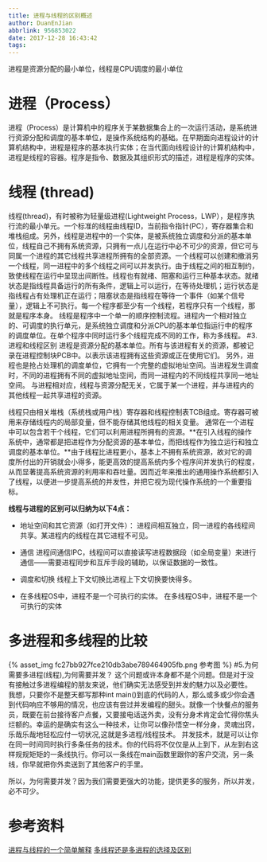 ```yaml
---
title: 进程与线程的区别概述
author: DuanEnJian
abbrlink: 956853022
date: 2017-12-28 16:43:42
tags:
---
```

进程是资源分配的最小单位，线程是CPU调度的最小单位
<!-- more -->
# 进程（Process）
进程（Process）是计算机中的程序关于某数据集合上的一次运行活动，是系统进行资源分配和调度的基本单位，是操作系统结构的基础。在早期面向进程设计的计算机结构中，进程是程序的基本执行实体；在当代面向线程设计的计算机结构中，进程是线程的容器。程序是指令、数据及其组织形式的描述，进程是程序的实体。
# 线程 (thread)
线程(thread)，有时被称为轻量级进程(Lightweight Process，LWP），是程序执行流的最小单元。一个标准的线程由线程ID，当前指令指针(PC），寄存器集合和堆栈组成。另外，线程是进程中的一个实体，是被系统独立调度和分派的基本单位，线程自己不拥有系统资源，只拥有一点儿在运行中必不可少的资源，但它可与同属一个进程的其它线程共享进程所拥有的全部资源。一个线程可以创建和撤消另一个线程，同一进程中的多个线程之间可以并发执行。由于线程之间的相互制约，致使线程在运行中呈现出间断性。线程也有就绪、阻塞和运行三种基本状态。就绪状态是指线程具备运行的所有条件，逻辑上可以运行，在等待处理机；运行状态是指线程占有处理机正在运行；阻塞状态是指线程在等待一个事件（如某个信号量），逻辑上不可执行。每一个程序都至少有一个线程，若程序只有一个线程，那就是程序本身。
线程是程序中一个单一的顺序控制流程。进程内一个相对独立的、可调度的执行单元，是系统独立调度和分派CPU的基本单位指运行中的程序的调度单位。在单个程序中同时运行多个线程完成不同的工作，称为多线程。
#3.进程和线程区别
进程是资源分配的基本单位。所有与该进程有关的资源，都被记录在进程控制块PCB中。以表示该进程拥有这些资源或正在使用它们。
另外，进程也是抢占处理机的调度单位，它拥有一个完整的虚拟地址空间。当进程发生调度时，不同的进程拥有不同的虚拟地址空间，而同一进程内的不同线程共享同一地址空间。
与进程相对应，线程与资源分配无关，它属于某一个进程，并与进程内的其他线程一起共享进程的资源。

线程只由相关堆栈（系统栈或用户栈）寄存器和线程控制表TCB组成。寄存器可被用来存储线程内的局部变量，但不能存储其他线程的相关变量。
通常在一个进程中可以包含若干个线程，它们可以利用进程所拥有的资源。**在引入线程的操作系统中，通常都是把进程作为分配资源的基本单位，而把线程作为独立运行和独立调度的基本单位。**由于线程比进程更小，基本上不拥有系统资源，故对它的调度所付出的开销就会小得多，能更高效的提高系统内多个程序间并发执行的程度，从而显著提高系统资源的利用率和吞吐量。因而近年来推出的通用操作系统都引入了线程，以便进一步提高系统的并发性，并把它视为现代操作系统的一个重要指标。

**线程与进程的区别可以归纳为以下4点：**

 - 地址空间和其它资源（如打开文件）：
进程间相互独立，同一进程的各线程间共享。某进程内的线程在其它进程不可见。

 - 通信
进程间通信IPC，线程间可以直接读写进程数据段（如全局变量）来进行通信——需要进程同步和互斥手段的辅助，以保证数据的一致性。

 - 调度和切换
线程上下文切换比进程上下文切换要快得多。

 - 在多线程OS中，进程不是一个可执行的实体。
在多线程OS中，进程不是一个可执行的实体

# 多进程和多线程的比较
{% asset_img fc27bb927fce210db3abe789464905fb.png 参考图 %}
#5.为何需要多进程(线程),为何需要并发？
这个问题或许本身都不是个问题。但是对于没有接触过多进程编程的朋友来说，他们确实无法感受到并发的魅力以及必要性。
我想，只要你不是整天都写那种int main()到底的代码的人，那么或多或少你会遇到代码响应不够用的情况，也应该有尝过并发编程的甜头。就像一个快餐点的服务员，既要在前台接待客户点餐，又要接电话送外卖，没有分身术肯定会忙得你焦头烂额的。幸运的是确实有这么一种技术，让你可以像孙悟空一样分身，灵魂出窍，乐哉乐哉地轻松应付一切状况,这就是多进程/线程技术。
并发技术，就是可以让你在同一时间同时执行多条任务的技术。你的代码将不仅仅是从上到下，从左到右这样规规矩矩的一条线执行。你可以一条线在main函数里跟你的客户交流，另一条线，你早就把你外卖送到了其他客户的手里。

所以，为何需要并发？因为我们需要更强大的功能，提供更多的服务，所以并发，必不可少。
# 参考资料
[进程与线程的一个简单解释](http://www.ruanyifeng.com/blog/2013/04/processes_and_threads.html)
[多线程还是多进程的选择及区别](http://blog.csdn.net/pingd/article/details/17895933)